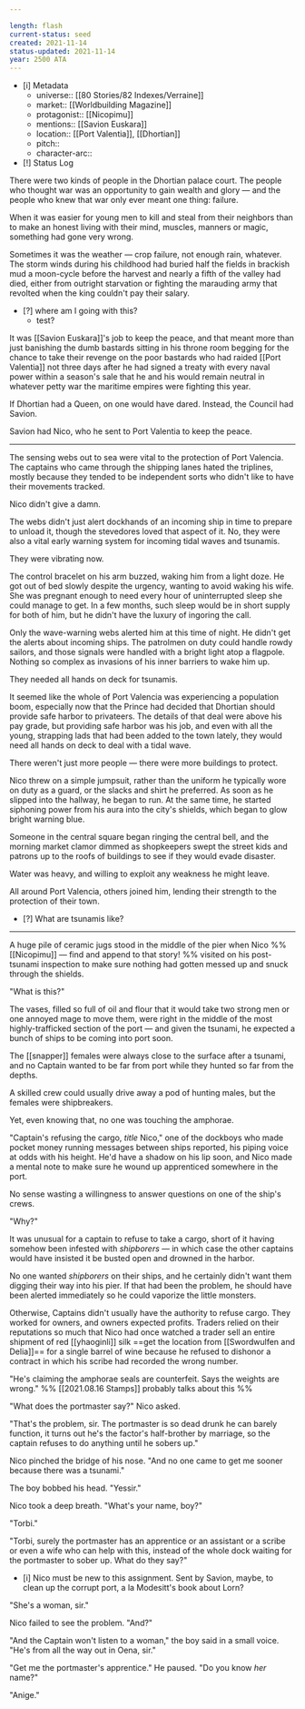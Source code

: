 ```yaml
---

length: flash
current-status: seed
created: 2021-11-14
status-updated: 2021-11-14
year: 2500 ATA
---
```


- [i] Metadata
	- universe:: [[80 Stories/82 Indexes/Verraine]]
	- market:: [[Worldbuilding Magazine]]
	- protagonist:: [[Nicopimu]]
	- mentions:: [[Savion Euskara]]
	- location:: [[Port Valentia]], [[Dhortian]]
	- pitch:: 
	- character-arc::
- [!] Status Log



There were two kinds of people in the Dhortian palace court. The people who thought war was an opportunity to gain wealth and glory — and the people who knew that war only ever meant one thing: failure. 

When it was easier for young men to kill and steal from their neighbors than to make an honest living with their mind, muscles, manners or magic, something had gone very wrong. 

Sometimes it was the weather — crop failure, not enough rain, whatever. The storm winds during his childhood had buried half the fields in brackish mud a moon-cycle before the harvest and nearly a fifth of the valley had died, either from outright starvation or fighting the marauding army that revolted when the king couldn't pay their salary. 

- [?] where am I going with this? 
	- test?

It was [[Savion Euskara]]'s job to keep the peace, and that meant more than just banishing the dumb bastards sitting in his throne room begging for the chance to take their revenge on the poor bastards who had raided [[Port Valentia]] not three days after he had signed a treaty with every naval power within a season's sale that he and his would remain neutral in whatever petty war the maritime empires were fighting this year. 

If Dhortian had a Queen, on one would have dared. Instead, the Council had Savion. 

Savion had Nico, who he sent to Port Valentia to keep the peace. 

* * * 


The sensing webs out to sea were vital to the protection of Port Valencia. The captains who came through the shipping lanes hated the triplines, mostly because they tended to be independent sorts who didn't like to have their movements tracked.

Nico didn't give a damn.

The webs didn't just alert dockhands of an incoming ship in time to prepare to unload it, though the stevedores loved that aspect of it. No, they were also a vital early warning system for incoming tidal waves and tsunamis.

They were vibrating now.

The control bracelet on his arm buzzed, waking him from a light doze. He got out of bed slowly despite the urgency, wanting to avoid waking his wife. She was pregnant enough to need every hour of uninterrupted sleep she could manage to get. In a few months, such sleep would be in short supply for both of him, but he didn't have the luxury of ingoring the call.

Only the wave-warning webs alerted him at this time of night. He didn't get the alerts about incoming ships. The patrolmen on duty could handle rowdy sailors, and those signals were handled with a bright light atop a flagpole. Nothing so complex as invasions of his inner barriers to wake him up.

They needed all hands on deck for tsunamis.

It seemed like the whole of Port Valencia was experiencing a population boom, especially now that the Prince had decided that Dhortian should provide safe harbor to privateers. The details of that deal were above his pay grade, but providing safe harbor was his job, and even with all the young, strapping lads that had been added to the town lately, they would need all hands on deck to deal with a tidal wave.

There weren't just more people — there were more buildings to protect.

Nico threw on a simple jumpsuit, rather than the uniform he typically wore on duty as a guard, or the slacks and shirt he preferred. As soon as he slipped into the hallway, he began to run. At the same time, he started siphoning power from his aura into the city's shields, which began to glow bright warning blue. 

Someone in the central square began ringing the central bell, and the morning market clamor dimmed as shopkeepers swept the street kids and patrons up to the roofs of buildings to see if they would evade disaster. 

Water was heavy, and willing to exploit any weakness he might leave.

All around Port Valencia, others joined him, lending their strength to the protection of their town.

- [?] What are tsunamis like? 

* * * 

A huge pile of ceramic jugs stood in the middle of the pier when Nico %% [[Nicopimu]] — find and append to that story! %% visited on his post-tsunami inspection to make sure nothing had gotten messed up and snuck through the shields. 

"What is this?" 

The vases, filled so full of oil and flour that it would take two strong men or one annoyed mage to move them, were right in the middle of the most highly-trafficked section of the port — and given the tsunami, he expected a bunch of ships to be coming into port soon.

The [[snapper]] females were always close to the surface after a tsunami, and no Captain wanted to be far from port while they hunted so far from the depths. 

A skilled crew could usually drive away a pod of hunting males, but the females were shipbreakers. 

Yet, even knowing that, no one was touching the amphorae. 

"Captain's refusing the cargo, $title$ Nico," one of the dockboys who made pocket money running messages between ships reported, his piping voice at odds with his height. He'd have a shadow on his lip soon, and Nico made a mental note to make sure he wound up apprenticed somewhere in the port. 

No sense wasting a willingness to answer questions on one of the ship's crews. 

"Why?" 

It was unusual for a captain to refuse to take a cargo, short of it having somehow been infested with $shipborers$ — in which case the other captains would have insisted it be busted open and drowned in the harbor. 

No one wanted $shipborers$ on their ships, and he certainly didn't want them digging their way into his pier. If that had been the problem, he should have been alerted immediately so he could vaporize the little monsters. 

Otherwise, Captains didn't usually have the authority to refuse cargo. They worked for owners, and owners expected profits. Traders relied on their reputations so much that Nico had once watched a trader sell an entire shipment of red [[yhaoginli]] silk ==get the location from [[Swordwulfen and Delia]]== for a single barrel of wine because he refused to dishonor a contract in which his scribe had recorded the wrong number. 

"He's claiming the amphorae seals are counterfeit. Says the weights are wrong." %% [[2021.08.16 Stamps]] probably talks about this %%

"What does the portmaster say?" Nico asked. 

"That's the problem, sir. The portmaster is so dead drunk he can barely function, it turns out he's the factor's half-brother by marriage, so the captain refuses to do anything until he sobers up."

Nico pinched the bridge of his nose. "And no one came to get me sooner because there was a tsunami." 

The boy bobbed his head. "Yessir." 

Nico took a deep breath. "What's your name, boy?" 

"Torbi."

"Torbi, surely the portmaster has an apprentice or an assistant or a scribe or even a wife who can help with this, instead of the whole dock waiting for the portmaster to sober up. What do they say?" 

- [i] Nico must be new to this assignment. Sent by Savion, maybe, to clean up the corrupt port, a la Modesitt's book about Lorn? 

"She's a woman, sir." 

Nico failed to see the problem. "And?" 

"And the Captain won't listen to a woman," the boy said in a small voice. "He's from all the way out in Oena, sir." 

"Get me the portmaster's apprentice." He paused. "Do you know _her_ name?" 

"Anige."
